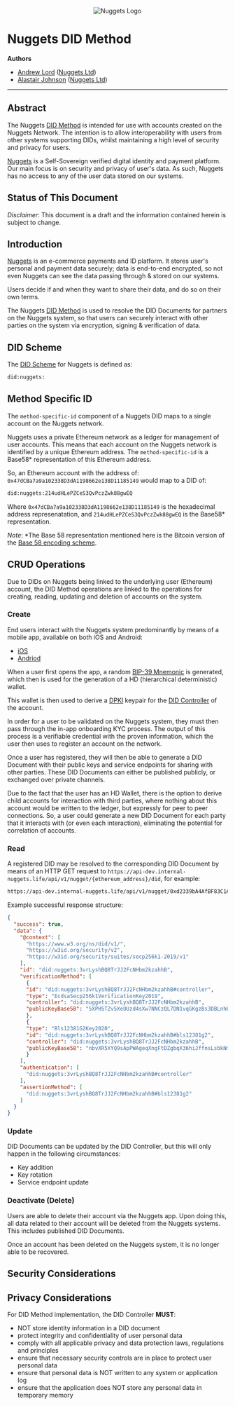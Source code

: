 <p align="center">
  <img src="https://nuggets-public-assets.s3.eu-west-1.amazonaws.com/nuggets-horizontal.png" alt="Nuggets Logo"/>
</p>

# Nuggets DID Method

**Authors**
  - [Andrew Lord](https://github.com/amlord) ([Nuggets Ltd](https://nuggets.life/))
  - [Alastair Johnson](https://github.com/Alastairij) ([Nuggets Ltd](https://nuggets.life/))

---

## Abstract

The Nuggets [DID Method](https://w3c.github.io/did-core/#methods) is intended for use with accounts created on the Nuggets Network. The intention is to allow interoperability with users from other systems supporting DIDs, whilst maintaining a high level of security and privacy for users.

[Nuggets](https://nuggets.life/) is a Self-Sovereign verified digital identity and payment platform. Our main focus is on security and privacy of user's data. As such, Nuggets has no access to any of the user data stored on our systems.

## Status of This Document

*Disclaimer*: This document is a draft and the information contained herein is subject to change.

## Introduction

[Nuggets](https://nuggets.life/) is an e-commerce payments and ID platform. It stores user's personal and payment data securely; data is end-to-end encrypted, so not even Nuggets can see the data passing through & stored on our systems.

Users decide if and when they want to share their data, and do so on their own terms.

The Nuggets [DID Method](https://w3c.github.io/did-core/#methods) is used to resolve the DID Documents for partners on the Nuggets system, so that users can securely interact with other parties on the system via encryption, signing & verification of data.

## DID Scheme

The [DID Scheme](https://w3c.github.io/did-core/#dfn-did-schemes) for Nuggets is defined as:
```sh
did:nuggets:
```

## Method Specific ID
The `method-specific-id` component of a Nuggets DID maps to a single account on the Nuggets network.

Nuggets uses a private Ethereum network as a ledger for management of user accounts. This means that each account on the Nuggets network is identified by a unique Ethereum address. The `method-specific-id` is a Base58* representation of this Ethereum address.

So, an Ethereum account with the address of: `0x47dCBa7a9a102338D3dA1198662e138D11185149` would map to a DID of:

```sh
did:nuggets:214udHLePZCeS3QvPczZwk88gwEQ
```

Where `0x47dCBa7a9a102338D3dA1198662e138D11185149` is the hexadecimal address represenatation, and `214udHLePZCeS3QvPczZwk88gwEQ` is the Base58* representation.

*Note*: *The Base 58 representation mentioned here is the Bitcoin version of the [Base 58 encoding scheme](https://tools.ietf.org/id/draft-msporny-base58-01.html).

## CRUD Operations

Due to DIDs on Nuggets being linked to the underlying user (Ethereum) account, the DID Method operations are linked to the operations for creating, reading, updating and deletion of accounts on the system.

### Create
End users interact with the Nuggets system predominantly by means of a mobile app, available on both iOS and Android:

- [iOS](https://apps.apple.com/gb/app/nuggets-pay-id/id1216139887)
- [Andriod](https://play.google.com/store/apps/details?id=life.nuggets.app)

When a user first opens the app, a random [BIP-39 Mnemonic](https://github.com/bitcoin/bips/blob/master/bip-0039.mediawiki) is generated, which then is used for the generation of a HD (hierarchical deterministic) wallet.

This wallet is then used to derive a [DPKI](https://hackernoon.com/decentralized-public-key-infrastructure-dpki-what-is-it-and-why-does-it-matter-babee9d88579) keypair for the [DID Controller](https://w3c.github.io/did-core/#dfn-did-controllers) of the account.

In order for a user to be validated on the Nuggets system, they must then pass through the in-app onboarding KYC process. The output of this process is a verifiable credential with the proven information, which the user then uses to register an account on the network.

Once a user has registered, they will then be able to generate a DID Document with their public keys and service endpoints for sharing with other parties. These DID Documents can either be published publicly, or exchanged over private channels.

Due to the fact that the user has an HD Wallet, there is the option to derive child accounts for interaction with third parties, where nothing about this account would be written to the ledger, but expressly for peer to peer connections. So, a user could generate a new DID Document for each party that it interacts with (or even each interaction), eliminating the potential for correlation of accounts.

### Read

A registered DID may be resolved to the corresponding DID Document by means of an HTTP GET request to `https://api-dev.internal-nuggets.life/api/v1/nugget/{ethereum_address}/did`, for example:
```sh
https://api-dev.internal-nuggets.life/api/v1/nugget/0xd2339bA4AfBF83C1A4a7F682AE962446b7DA8292/did
```

Example successful response structure:
```json
{
  "success": true,
  "data": {
    "@context": [
      "https://www.w3.org/ns/did/v1/",
      "https://w3id.org/security/v2",
      "https://w3id.org/security/suites/secp256k1-2019/v1"
    ],
    "id": "did:nuggets:3vrLyshBQ8TrJJ2FcNHbm2kzahhB",
    "verificationMethod": [
      {
      "id": "did:nuggets:3vrLyshBQ8TrJJ2FcNHbm2kzahhB#controller",
      "type": "EcdsaSecp256k1VerificationKey2019",
      "controller": "did:nuggets:3vrLyshBQ8TrJJ2FcNHbm2kzahhB",
      "publicKeyBase58": "5XPH5TZv5XeUUzd4sXw7NNCzQL7DN1vqGKgzBs3DBLnhBGTNxRaYtaeVpTJYnaunrsoGyZh95CiYq9rr3zFCkD9F"
      },
      {
      "type": "Bls12381G2Key2020",
      "id": "did:nuggets:3vrLyshBQ8TrJJ2FcNHbm2kzahhB#bls12381g2",
      "controller": "did:nuggets:3vrLyshBQ8TrJJ2FcNHbm2kzahhB",
      "publicKeyBase58": "nbvXR5XYQ9sApPWAgeqXngFtDZgbqX36hiJffnsLsbkNmkSoj1i6RMb1CbgR9Cx9mGD7MG7whnR3ymj5A9GA2xzqEUuYoXNGKGVqTGmVWdNQ6bvA9oLg9m6efh9Hc6fBZsi"
      }
    ],
    "authentication": [
      "did:nuggets:3vrLyshBQ8TrJJ2FcNHbm2kzahhB#controller"
    ],
    "assertionMethod": [
      "did:nuggets:3vrLyshBQ8TrJJ2FcNHbm2kzahhB#bls12381g2"
    ]
  }
}
```

### Update
DID Documents can be updated by the DID Controller, but this will only happen in the following circumstances:

- Key addition
- Key rotation
- Service endpoint update

### Deactivate (Delete)
Users are able to delete their account via the Nuggets app. Upon doing this, all data related to their account will be deleted from the Nuggets systems. This includes published DID Documents.

Once an account has been deleted on the Nuggets system, it is no longer able to be recovered.

## Security Considerations

## Privacy Considerations

For DID Method implementation, the DID Controller **MUST**:

- NOT store identity information in a DID document
- protect integrity and confidentiality of user personal data
- comply with all applicable privacy and data protection laws, regulations and principles
- ensure that necessary security controls are in place to protect user personal data
- ensure that personal data is NOT written to any system or application log
- ensure that the application does NOT store any personal data in temporary memory
